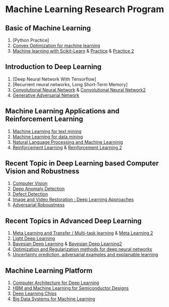 # Machine Learning Research Program

## Basic of Machine Learning 
1. [Python Practice]
2. [Convex Optimization for machine learning](https://github.com/naxda/Convex-Optimization-Practice)
3. [Machine learning with Scikit-Learn](https://github.com/naxda/Machine-Learning-With-Scikit-Learn) 
& [Practice](https://github.com/naxda/Machine-learning-with-Scikit-Learn-2) & [Practice 2](https://github.com/naxda/Scikit-Learn-Practice)

## Introduction to Deep Learning
1. [Deep Neural Network With Tensorflow]
2. [Recurrent neural networks, Long Short-Term Memory]
3. [Convolutional Neural Network](https://github.com/naxda/Convolutional-Neural-Network)
& [Convolutional Neural Network2](https://github.com/naxda/Convolutional-Neural-Network-2)
4. [Generative Adversarial Network](https://github.com/naxda/Generative-Adversarial-Network)

## Machine Learning Applications and Reinforcement Learning
1. [Machine Learning for text mining](https://github.com/naxda/Machine-Learning-for-Text-mining)
2. [Machine Learning for data mining](https://github.com/naxda/Machine-Learning-for-Data-Mining)
3. [Natural Language Processing and Machine Learninig](https://github.com/naxda/Natural-Language-Processing-and-machine-learning)
4. [Reinforcement Learning](https://github.com/naxda/Reinforcement-Learning)
& [Reinforcement Learning 2](https://github.com/naxda/Reinforcement-Learning-setup)

## Recent Topic in Deep Learning based Computer Vision and Robustness
1. [Computer Vision](https://github.com/naxda/Computer-Vision)
2. [Deep Anomaly Detection](https://github.com/naxda/Anormaly-Detection)
3. [Defect Detection](https://github.com/naxda/Defect-Detection)
4. [Image and Video Restoration : Deep Learning Approaches](https://github.com/naxda/Image-and-Video-Restoration_Deep-Learning-Approaches)
5. [Adversarial Roboustness](https://github.com/naxda/Convex-Optimization-for-Machine-Learning_Adversarial-Robustness)

## Recent Topics in Advanced Deep Learning
1. [Meta Learning and Transfer / Multi-task learning](https://github.com/naxda/Meta-Learning-and-Transfer-Multi-Task-Learning)
   & [Meta Learning 2](https://github.com/naxda/Meta-Learning-and-Transfer-Multi-Task-Learning-2)
2. [Light Deep Learning](https://github.com/naxda/Light-Deep-Learning)
3. [Bayesian Deep Learning](https://github.com/naxda/Bayesian-Deep-Learning-1)
   & [Bayesian Deep Learning2](https://github.com/naxda/Bayesian-Deep-Learning-2)
4. [Optimization and Regularization methods for deep neural networks](https://github.com/naxda/Optimization-and-Regularization-methods-for-deep-neural-networks)
5. [Uncertainty prediction, adversarial examples and explainable learning](https://github.com/naxda/Uncertainty-Prediction-Adverarial-examples-and-explainable-learning)

## Machine Learning Platform
1. [Computer Architecture for Deep Learning](https://github.com/naxda/Computer-Architecture-for-Deep-Learning)
2. [HBM and Machine Learning for Semiconductor Designs](https://github.com/naxda/HBM-and-Machine-Learning-for-semiconductor)
3. [Deep Learning Chips](https://github.com/naxda/Deep-Learning-Chips)
4. [Big Data Systems for Machine Learning](https://github.com/naxda/Big-Data-System-for-Machine-Learning)
